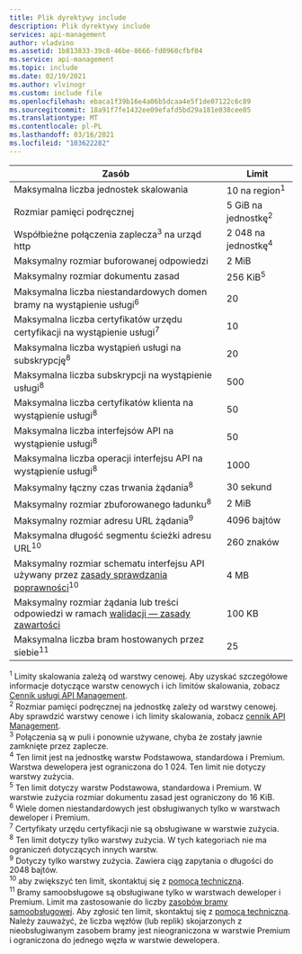 ```yaml
---
title: Plik dyrektywy include
description: Plik dyrektywy include
services: api-management
author: vladvino
ms.assetid: 1b813833-39c8-46be-8666-fd0960cfbf04
ms.service: api-management
ms.topic: include
ms.date: 02/19/2021
ms.author: vlvinogr
ms.custom: include file
ms.openlocfilehash: ebaca1f39b16e4a06b5dcaa4e5f1de07122c6c89
ms.sourcegitcommit: 18a91f7fe1432ee09efafd5bd29a181e038cee05
ms.translationtype: MT
ms.contentlocale: pl-PL
ms.lasthandoff: 03/16/2021
ms.locfileid: "103622282"
---
```

| Zasób | Limit |
| ---------------------------------------------------------------------- | -------------------------- |
| Maksymalna liczba jednostek skalowania | 10 na region<sup>1</sup> |
| Rozmiar pamięci podręcznej | 5 GiB na jednostkę<sup>2</sup> |
| Współbieżne połączenia zaplecza<sup>3</sup> na urząd http | 2 048 na jednostkę<sup>4</sup> |
| Maksymalny rozmiar buforowanej odpowiedzi | 2 MiB |
| Maksymalny rozmiar dokumentu zasad | 256 KiB<sup>5</sup> |
| Maksymalna liczba niestandardowych domen bramy na wystąpienie usługi<sup>6</sup> | 20 |
| Maksymalna liczba certyfikatów urzędu certyfikacji na wystąpienie usługi<sup>7</sup> | 10 |
| Maksymalna liczba wystąpień usługi na subskrypcję<sup>8</sup> | 20 |
| Maksymalna liczba subskrypcji na wystąpienie usługi<sup>8</sup> | 500 |
| Maksymalna liczba certyfikatów klienta na wystąpienie usługi<sup>8</sup> | 50 |
| Maksymalna liczba interfejsów API na wystąpienie usługi<sup>8</sup> | 50 |
| Maksymalna liczba operacji interfejsu API na wystąpienie usługi<sup>8</sup> | 1000 |
| Maksymalny łączny czas trwania żądania<sup>8</sup> | 30 sekund |
| Maksymalny rozmiar zbuforowanego ładunku<sup>8</sup> | 2 MiB |
| Maksymalny rozmiar adresu URL żądania<sup>9</sup> | 4096 bajtów |
| Maksymalna długość segmentu ścieżki adresu URL<sup>10</sup> | 260 znaków |
| Maksymalny rozmiar schematu interfejsu API używany przez [zasady sprawdzania poprawności](../articles/api-management/validation-policies.md)<sup>10</sup> | 4 MB |
| Maksymalny rozmiar żądania lub treści odpowiedzi w ramach [walidacji — zasady zawartości](../articles/api-management/validation-policies.md#validate-content) | 100 KB |
| Maksymalna liczba bram hostowanych przez siebie<sup>11</sup> | 25 |

<sup>1</sup> Limity skalowania zależą od warstwy cenowej. Aby uzyskać szczegółowe informacje dotyczące warstw cenowych i ich limitów skalowania, zobacz [Cennik usługi API Management](https://azure.microsoft.com/pricing/details/api-management/).<br/>
<sup>2</sup> Rozmiar pamięci podręcznej na jednostkę zależy od warstwy cenowej. Aby sprawdzić warstwy cenowe i ich limity skalowania, zobacz [cennik API Management](https://azure.microsoft.com/pricing/details/api-management/).<br/>
<sup>3</sup> Połączenia są w puli i ponownie używane, chyba że zostały jawnie zamknięte przez zaplecze.<br/>
<sup>4</sup> Ten limit jest na jednostkę warstw Podstawowa, standardowa i Premium. Warstwa dewelopera jest ograniczona do 1 024. Ten limit nie dotyczy warstwy zużycia.<br/>
<sup>5</sup> Ten limit dotyczy warstw Podstawowa, standardowa i Premium. W warstwie zużycia rozmiar dokumentu zasad jest ograniczony do 16 KiB.<br/>
<sup>6</sup> Wiele domen niestandardowych jest obsługiwanych tylko w warstwach deweloper i Premium.<br/>
<sup>7</sup> Certyfikaty urzędu certyfikacji nie są obsługiwane w warstwie zużycia.<br/>
<sup>8</sup> Ten limit dotyczy tylko warstwy zużycia. W tych kategoriach nie ma ograniczeń dotyczących innych warstw.<br/>
<sup>9</sup> Dotyczy tylko warstwy zużycia. Zawiera ciąg zapytania o długości do 2048 bajtów.<br/>
<sup>10</sup> aby zwiększyć ten limit, skontaktuj się z [pomocą techniczną](https://azure.microsoft.com/support/options/).<br/>
<sup>11</sup> Bramy samoobsługowe są obsługiwane tylko w warstwach deweloper i Premium. Limit ma zastosowanie do liczby [zasobów bramy samoobsługowej](/rest/api/apimanagement/2019-12-01/gateway). Aby zgłosić ten limit, skontaktuj się z [pomocą techniczną](https://azure.microsoft.com/support/options/). Należy zauważyć, że liczba węzłów (lub replik) skojarzonych z nieobsługiwanym zasobem bramy jest nieograniczona w warstwie Premium i ograniczona do jednego węzła w warstwie dewelopera.